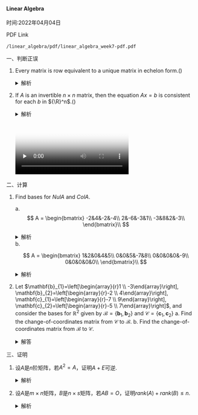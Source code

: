 #### Linear Algebra
时间:2022年04月04日

PDF Link

```pdf
/linear_algebra/pdf/linear_algebra_week7-pdf.pdf
```


一、判断正误
1. Every matrix is row equivalent to a unique matrix in echelon form.()
   <details> 
   <summary>解析</summary>

   False
   教材13页定理一 
   每个矩阵行等价于唯一的简化阶梯型矩阵。![3](3.png)
   </details>

2. If $A$ is an invertible $n{\times} n$ matrix, then the equation $Ax = b$ is consistent for each $b$ in ${\R}^n$.()
   <details>
      <summary>解析</summary>

      True
      教材104页定理五
      ![4](4.png)
      ![5](5.png)
   </details>

   <video id="video" controls="" preload="none" poster="封面">
         <source id="mp4" src="/linear_algebra/linear_algebra_01/video.mp4" type="video/mp4">
   </videos>


二、计算
1. Find bases for $Nul A$ and $Col A$.

   a.
   $$
   A =
   \begin{bmatrix}
   -2&4&-2&-4\\
   2&-6&-3&1\\
   -3&8&2&-3\\
   \end{bmatrix}\\
   $$

   <details><summary>解析</summary>

   1. 化为阶梯型矩阵，含有主元列的构成列空间。
   2. 求解矩阵的零空间--->解$Ax=0$
   3. ![image-20220407190415773](image-20220407190415773.png)
   ![6](6.png)
   </details>
   b.

   $$
   A = \begin{bmatrix}
      1&2&0&4&5\\
      0&0&5&-7&8\\
      0&0&0&0&-9\\
      0&0&0&0&0\\
      \end{bmatrix}\\
   $$

   <details><summary>解析</summary>
   
   ![image-20220407190730527](image-20220407190730527.png)
   ![7](7.png)
   </details>

2. Let $\mathbf{b}_{1}=\left[\begin{array}{r}1 \\ -3\end{array}\right], \mathbf{b}_{2}=\left[\begin{array}{r}-2 \\ 4\end{array}\right], \mathbf{c}_{1}=\left[\begin{array}{r}-7 \\ 9\end{array}\right], \mathbf{c}_{2}=\left[\begin{array}{r}-5 \\ 7\end{array}\right]$, and consider the bases for $\mathbb{R}^{2}$ given by $\mathcal{B}=\left\{\mathbf{b}_{1}, \mathbf{b}_{2}\right\}$ and $\mathcal{C}=\left\{\mathbf{c}_{1}, \mathbf{c}_{2}\right\}$
a. Find the change-of-coordinates matrix from $\mathcal{C}$ to $\mathcal{B}$.
b. Find the change-of-coordinates matrix from $\mathcal{B}$ to $\mathcal{C}$.

   <details>
   <summary>解答</summary>
   
   这里我们知道

      ![8](8.png)
   </details>


三、证明
1. 设$A$是$n$阶矩阵，若$A^2 = A$，证明$A+E$可逆.

      <details>
      <summary>解析</summary>
      
      证明:由于$A^2- A = 0$,我们想要证明$(A+E)(?)=E$,那么如何求解$?$处的表达式呢？我们知道这样的因式分解是可以配凑的，于是$(A+E)(A-2E) = -2E$,这里的配凑我们显然需要利用$A^2-A = 0$这个现成的表达式来证明。那么我们可以找到$(?) = \frac{A-2E}{-2}$,说明$A+E$可逆，证毕。
      
      大家可以思考本题是否还有其他解法，采用特征值证明??
      </details>

2. 设$A$是$m{\times}n$矩阵，$B$是$n{\times}s$矩阵，若$AB=O$，证明$rank(A)+rank(B){\leq}n$.

      <details>
      <summary>解析</summary>

      分析：总体思路：采用矩阵分块的方式求解.题目具有一定难度.

      证明：
      对矩阵$B$按照列分块，我们记$B$ = $\begin{bmatrix}{\beta}_1&{\beta}_2&{\beta}_3&{\cdots}& {\beta}_s\\
      \end{bmatrix}\\$
      那么有
      $$
      \begin{aligned}
      AB&=A\begin{bmatrix}
      {\beta}_1&{\beta}_2&{\beta}_3&{\cdots}& {\beta}_s\\
      \end{bmatrix} \\ &= \begin{bmatrix}
      A{\beta}_1&A{\beta}_2&A{\beta}_3&{\cdots}& A{\beta}_s\\
      \end{bmatrix} \\
      & = \begin{bmatrix}
      \vec{0}&\vec{0}&\vec{0}&{\cdots}& \vec{0}\\
      \end{bmatrix}
      \end{aligned}
      $$
      于是我们有$A{\beta}_j = \vec{0},j = 1,2,3,{\cdots},s$,
      所以$B$的列向量都是齐次方程组$A\vec{x} = \vec{0}$的解，由于方程组$A{\vec{x}} = \vec{0}$的解向量的$rank(\vec{x}) = n - rank(A)$,这里的$\vec{x}$与$\vec{\beta}$含义等价，所以
      $$
      rank( {\beta}_1,{\beta}_2,{\beta}_3,{\cdots}, {\beta}_s){\leq}n-rank(A)
      $$
      我们又知道
      $$
      rank( {\beta}_1,{\beta}_2,{\beta}_3,{\cdots}, {\beta}_s) = rank(B)
      $$
      所以：$rank(A)+rank(B){\leq}n$.
      </details>

